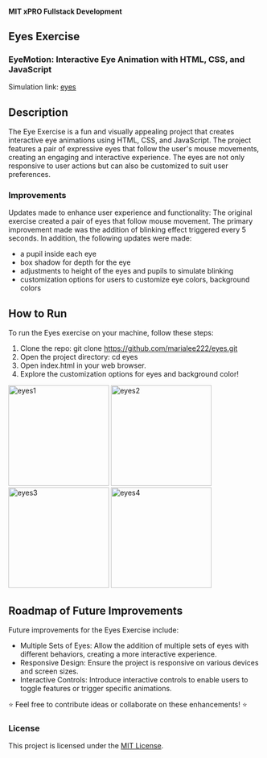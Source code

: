#### MIT xPRO Fullstack Development
## Eyes Exercise
### EyeMotion: Interactive Eye Animation with HTML, CSS, and JavaScript
Simulation link: [eyes](https://marialee222.github.io/eyes/)

## Description
The Eye Exercise is a fun and visually appealing project that creates interactive eye animations using HTML, CSS, and JavaScript. The project features a pair of expressive eyes that follow the user's mouse movements, creating an engaging and interactive experience.  The eyes are not only responsive to user actions but can also be customized to suit user preferences.

### Improvements
Updates made to enhance user experience and functionality:
The original exercise created a pair of eyes that follow mouse movement.  The primary improvement made was the addition of blinking effect triggered every 5 seconds.  In addition, the following updates were made: 
 - a pupil inside each eye
 - box shadow for depth for the eye
 - adjustments to height of the eyes and pupils to simulate blinking
 - customization options for users to customize eye colors, background colors

## How to Run
To run the Eyes exercise on your machine, follow these steps:
1. Clone the repo: git clone https://github.com/marialee222/eyes.git
2. Open the project directory: cd eyes
3. Open index.html in your web browser. 
4. Explore the customization options for eyes and background color!

<img width="200" alt="eyes1" src="https://github.com/marialee222/eyes/assets/150623001/83f619df-5425-4db8-810f-c908bc714526">
<img width="200" alt="eyes2" src="https://github.com/marialee222/eyes/assets/150623001/090a89b4-5f4a-4e7b-9798-f23c15c9b48b">
<img width="200" alt="eyes3" src="https://github.com/marialee222/eyes/assets/150623001/e77e1021-5b84-42ea-b7a0-a41f7965d16e">
<img width="200" alt="eyes4" src="https://github.com/marialee222/eyes/assets/150623001/3eae7356-039d-4a33-9cab-0c15687b6020">
	
## Roadmap of Future Improvements
Future improvements for the Eyes Exercise include:
 - Multiple Sets of Eyes: Allow the addition of multiple sets of eyes with different behaviors, creating a more interactive experience.
 - Responsive Design: Ensure the project is responsive on various devices and screen sizes.
 - Interactive Controls: Introduce interactive controls to enable users to toggle features or trigger specific animations.

:star: Feel free to contribute ideas or collaborate on these enhancements! :star:

### License
This project is licensed under the [MIT License](https://opensource.org/licenses/MIT).
